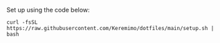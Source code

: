 Set up using the code below:

```
curl -fsSL https://raw.githubusercontent.com/Keremimo/dotfiles/main/setup.sh | bash
```

